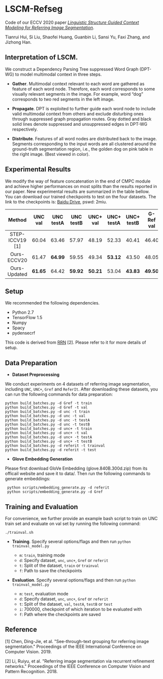 # LSCM-Refseg

Code of our ECCV 2020 paper [*Linguistic Structure Guided Context Modeling for Referring Image Segmentation*](https://www.ecva.net/papers/eccv_2020/papers_ECCV/papers/123550052.pdf).

Tianrui Hui, Si Liu, Shaofei Huang, Guanbin Li, Sansi Yu, Faxi Zhang, and Jizhong Han.

## Interpretation of LSCM.

We construct a Dependency Parsing Tree suppressed Word Graph (DPT-WG) to model multimodal context in three steps.

- **Gather**. Multimodal context relevant to each word are gathered as feature of each word node.
Therefore, each word corresponds to some visually relevant segments in the image.
For example, word “dog” corresponds to two red segments in the left image.

- **Propagate**. DPT is exploited to further guide each word node to include valid multimodal context from others and exclude disturbing ones through suppressed graph propagation routes.
Gray dotted and black solid lines denote suppressed and unsuppressed edges in DPT-WG respectively.

- **Distribute**. Features of all word nodes are distributed back to the image.
Segments corresponding to the input words are all clustered around the ground-truth segmentation region, i.e., the golden dog on pink table in the right image.
(Best viewed in color).

## Experimental Results

We modify the way of feature concatenation in the end of CMPC module and achieve higher performances on most splits than the results reported in our paper.
New experimental results are summarized in the table bellow.
You can download our trained checkpoints to test on the four datasets. The link to the checkpoints is:
[Baidu Drive](https://pan.baidu.com/s/17TJDEiq5xA5ngN2jhsDQYA), pswd: 2miu.

| Method | UNC val | UNC testA | UNC testB | UNC+ val | UNC+ testA | UNC+ testB | G-Ref val | ReferIt test |
| :------: | :------: | :------: | :------: | :------: | :------: | :------: | :------: | :------: |
| STEP-ICCV19 \[1\] | 60.04 | 63.46 | 57.97 | 48.19 | 52.33 | 40.41| 46.40 | 64.13 |
| Ours-ECCV20 | 61.47 | **64.99** | 59.55 | 49.34 | **53.12** | 43.50 | 48.05 | 66.57 |
|Ours-Updated | **61.65** | 64.42 | **59.92** | **50.21** | 53.04 | **43.83** | **49.50** | **67.23** |

## Setup

We recommended the following dependencies.

* Python 2.7
* TensorFlow 1.5
* Numpy
* Spacy
* pydensecrf

This code is derived from [RRN](https://github.com/liruiyu/referseg_rrn) \[2\]. Please refer to it for more details of setup.

## Data Preparation
* **Dataset Preprocessing**

We conduct experiments on 4 datasets of referring image segmentation, including `UNC`, `UNC+`, `Gref` and `ReferIt`. After downloading these datasets, you can run the following commands for data preparation:
```
python build_batches.py -d Gref -t train
python build_batches.py -d Gref -t val
python build_batches.py -d unc -t train
python build_batches.py -d unc -t val
python build_batches.py -d unc -t testA
python build_batches.py -d unc -t testB
python build_batches.py -d unc+ -t train
python build_batches.py -d unc+ -t val
python build_batches.py -d unc+ -t testA
python build_batches.py -d unc+ -t testB
python build_batches.py -d referit -t trainval
python build_batches.py -d referit -t test
```

* **Glove Embedding Generation**

Please first download GloVe Embedding (glove.840B.300d.zip) from its officail website and save it to data/.
Then run the following commands to generate embeddings:

```
 python scripts/embedding_generate.py -d referit
 python scripts/embedding_generate.py -d Gref
```

## Training and Evaluation

For convenience, we further provide an example bash script to train on UNC train set and evaluate on val set by running the following command:

```
./trainval.sh
```

- **Training**. Specify several options/flags and then run `python trainval_model.py`
  - `m`: `train`, training mode
  - `d`: Specify dataset, `unc`, `unc+`, `Gref` or `referit`
  - `t`: Split of the dataset, `train` or `trainval`
  - `f`: Path to save the checkpoints
  
- **Evaluation**. Specify several options/flags and then run `python trainval_model.py`
  - `m`: `test`, evaluation mode
  - `d`: Specify dataset, `unc`, `unc+`, `Gref` or `referit`
  - `t`: Split of the dataset, `val`, `testA`, `testB` or `test`
  - `i`: 700000, checkpoint of which iteration to be evaluated with
  - `f`: Path where the checkpoints are saved
  
## Reference
\[1\] Chen, Ding-Jie, et al. "See-through-text grouping for referring image segmentation." Proceedings of the IEEE International Conference on Computer Vision. 2019.

\[2\] Li, Ruiyu, et al. "Referring image segmentation via recurrent refinement networks." Proceedings of the IEEE Conference on Computer Vision and Pattern Recognition. 2018.
